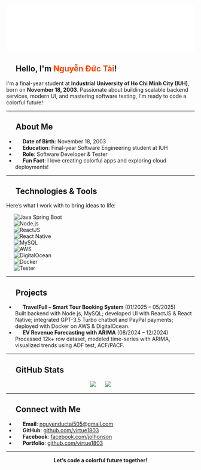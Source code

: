 ![Rainbow virtue1803](assets/rainbow.svg)

## <img src="assets/rainbow.svg" width="20" /> Hello, I'm <span style="color: #ff4500;">Nguyễn Đức Tài</span>!
<!-- Change the color hex code (e.g., #ff4500) to any color you prefer -->

I'm a final-year student at **Industrial University of Ho Chi Minh City (IUH)**, born on **November 18, 2003**. Passionate about building scalable backend services, modern UI, and mastering software testing, I'm ready to code a colorful future! <img src="assets/rainbow.svg" width="16" />

---

## <img src="assets/rainbow.svg" width="20" /> About Me
- <img src="assets/rainbow.svg" width="16" /> **Date of Birth**: November 18, 2003
- <img src="assets/rainbow.svg" width="16" /> **Education**: Final-year Software Engineering student at IUH
- <img src="assets/rainbow.svg" width="16" /> **Role**: Software Developer & Tester
- <img src="assets/rainbow.svg" width="16" /> **Fun Fact**: I love creating colorful apps and exploring cloud deployments!

---

## <img src="assets/rainbow.svg" width="20" /> Technologies & Tools
Here’s what I work with to bring ideas to life:

<img src="assets/rainbow.svg" width="16" /> ![Java Spring Boot](https://img.shields.io/badge/Spring_Boot-Backend-green?logo=spring)  
<img src="assets/rainbow.svg" width="16" /> ![Node.js](https://img.shields.io/badge/Node.js-API_Server-teal?logo=node.js)  
<img src="assets/rainbow.svg" width="16" /> ![ReactJS](https://img.shields.io/badge/ReactJS-Frontend-cyan?logo=react)  
<img src="assets/rainbow.svg" width="16" /> ![React Native](https://img.shields.io/badge/React_Native-Mobile-teal?logo=react)  
<img src="assets/rainbow.svg" width="16" /> ![MySQL](https://img.shields.io/badge/MySQL-Database-blue?logo=mysql)  
<img src="assets/rainbow.svg" width="16" /> ![AWS](https://img.shields.io/badge/AWS-Cloud-orange?logo=amazonaws)  
<img src="assets/rainbow.svg" width="16" /> ![DigitalOcean](https://img.shields.io/badge/DigitalOcean-Cloud-blue?logo=digitalocean)  
<img src="assets/rainbow.svg" width="16" /> ![Docker](https://img.shields.io/badge/Docker-Deployment-blue?logo=docker)  
<img src="assets/rainbow.svg" width="16" /> ![Tester](https://img.shields.io/badge/Tester-QA-red)

---

## <img src="assets/rainbow.svg" width="20" /> Projects
- <img src="assets/rainbow.svg" width="16" /> **TravelFull – Smart Tour Booking System** (01/2025 – 05/2025)  
  Built backend with Node.js, MySQL; developed UI with ReactJS & React Native; integrated GPT-3.5 Turbo chatbot and PayPal payments; deployed with Docker on AWS & DigitalOcean.
- <img src="assets/rainbow.svg" width="16" /> **EV Revenue Forecasting with ARIMA** (08/2024 – 12/2024)  
  Processed 12k+ row dataset, modeled time-series with ARIMA, visualized trends using ADF test, ACF/PACF.

---

## <img src="assets/rainbow.svg" width="20" /> GitHub Stats
<p align="center">
  <img src="[https://github-readme-stats.vercel.app/api?username=virtue1803&show_icons=true&theme=radical](https://github-readme-stats.vercel.app/api?username=virtue1803&show_icons=true&title_color=ff0000&text_color=ff7f00&icon_color=ffff00&bg_color=000000&hide_border=true)" height="160" />
  <img src="assets/rainbow.svg" width="16" />
  <img src="[https://github-readme-stats.vercel.app/api/top-langs/?username=virtue1803&layout=compact&theme=radical](https://github-readme-stats.vercel.app/api/top-langs/?username=virtue1803&layout=compact&title_color=00ff00&text_color=0000ff&bg_color=000000&hide_border=true)" height="160" />
</p>

---

## <img src="assets/rainbow.svg" width="20" /> Connect with Me
- <img src="assets/rainbow.svg" width="16" /> **Email**: [nguyenductai505@gmail.com](mailto:nguyenductai505@gmail.com)  
- <img src="assets/rainbow.svg" width="16" /> **GitHub**: [github.com/virtue1803](https://github.com/virtue1803)  
- <img src="assets/rainbow.svg" width="16" /> **Facebook**: [facebook.com/jolhonson](https://facebook.com/jolhonson)  
- <img src="assets/rainbow.svg" width="16" /> **Portfolio**: [github.com/virtue1803](https://github.com/virtue1803)

---

<p align="center">
  <img src="assets/rainbow.svg" width="20" />
  <strong>Let’s code a colorful future together!</strong>
  <img src="assets/rainbow.svg" width="20" />
</p>
